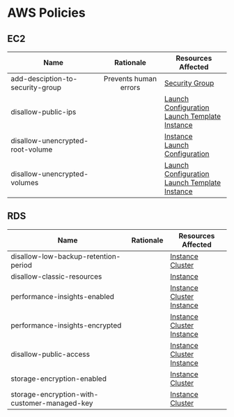 # AWS Policies

## EC2

| Name                                                | Rationale             | Resources Affected                                                                                    |
| --------------------------------------------------- |:---------------------:|-------------------------------------------------------------------------------------------------------|
| add-desciption-to-security-group                    | Prevents human errors | [Security Group](https://www.pulumi.com/registry/packages/aws/api-docs/ec2/securitygroup/)            |
| disallow-public-ips                                 |                       | [Launch Configuration](https://www.pulumi.com/registry/packages/aws/api-docs/ec2/launchconfiguration)<br/>[Launch Template](https://www.pulumi.com/registry/packages/aws/api-docs/ec2/launchtemplate)<br/>[Instance](https://www.pulumi.com/registry/packages/aws/api-docs/ec2/instance/)    |
| disallow-unencrypted-root-volume                         |                       | [Instance](https://www.pulumi.com/registry/packages/aws/api-docs/ec2/instance/)  <br/>[Launch Configuration](https://www.pulumi.com/registry/packages/aws/api-docs/ec2/launchconfiguration)            |                 
| disallow-unencrypted-volumes |                       |[Launch Configuration](https://www.pulumi.com/registry/packages/aws/api-docs/ec2/launchconfiguration)<br/>[Launch Template](https://www.pulumi.com/registry/packages/aws/api-docs/ec2/launchtemplate)<br/>[Instance](https://www.pulumi.com/registry/packages/aws/api-docs/ec2/instance/)    |


## RDS

| Name                                                | Rationale             | Resources Affected                                                                                    |
| --------------------------------------------------- |:---------------------:|-------------------------------------------------------------------------------------------------------|
| disallow-low-backup-retention-period                |                       |[Instance](https://www.pulumi.com/registry/packages/aws/api-docs/rds/instance)<br/>[Cluster](https://www.pulumi.com/registry/packages/aws/api-docs/rds/cluster)|
| disallow-classic-resources                          |                       |[Instance](https://www.pulumi.com/registry/packages/aws/api-docs/rds/instance)  |
| performance-insights-enabled                        |                       |[Instance](https://www.pulumi.com/registry/packages/aws/api-docs/rds/instance)<br/>[Cluster Instance](https://www.pulumi.com/registry/packages/aws/api-docs/rds/clusteristance)|
| performance-insights-encrypted                      |                       |[Instance](https://www.pulumi.com/registry/packages/aws/api-docs/rds/instance)<br/>[Cluster Instance](https://www.pulumi.com/registry/packages/aws/api-docs/rds/clusteristance)|
| disallow-public-access                              |                       |[Instance](https://www.pulumi.com/registry/packages/aws/api-docs/rds/instance)<br/>[Cluster Instance](https://www.pulumi.com/registry/packages/aws/api-docs/rds/clusteristance)|
| storage-encryption-enabled                          |                       |[Instance](https://www.pulumi.com/registry/packages/aws/api-docs/rds/instance)<br/>[Cluster](https://www.pulumi.com/registry/packages/aws/api-docs/rds/cluster)|
| storage-encryption-with-customer-managed-key        |                       |[Instance](https://www.pulumi.com/registry/packages/aws/api-docs/rds/instance)<br/>[Cluster](https://www.pulumi.com/registry/packages/aws/api-docs/rds/cluster)|
